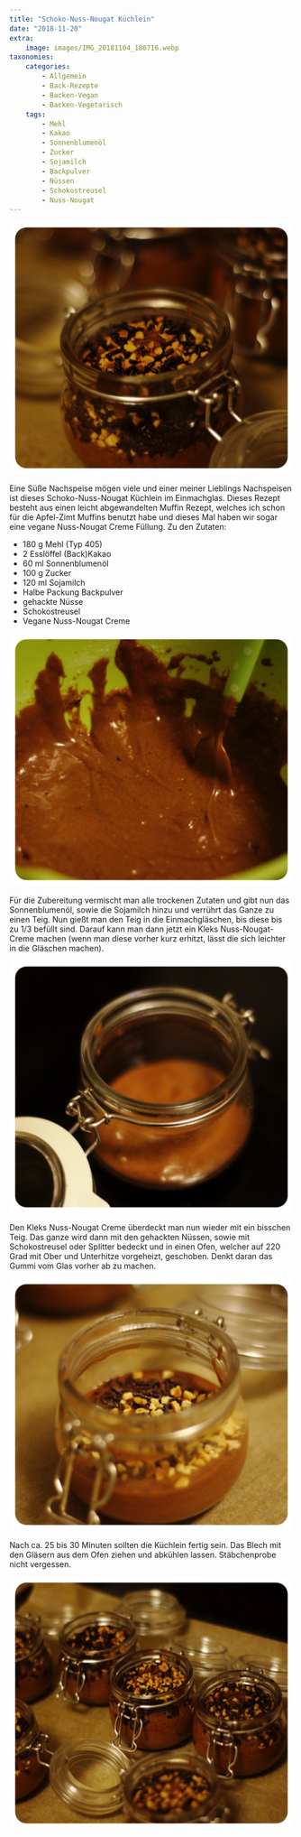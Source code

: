 ```yaml
---
title: "Schoko-Nuss-Nougat Küchlein"
date: "2018-11-20"
extra:
    image: images/IMG_20181104_180716.webp
taxonomies:
    categories:
        - Allgemein
        - Back-Rezepte
        - Backen-Vegan
        - Backen-Vegetarisch
    tags:
        - Mehl
        - Kakao
        - Sonnenblumenöl
        - Zucker
        - Sojamilch
        - Backpulver
        - Nüssen
        - Schokostreusel
        - Nuss-Nougat
---
```


[![Einmachglas mit Schokoküchlein, Nüssen und Streusel](images/IMG_20181104_180716.webp)](images/IMG_20181104_180716.webp)

Eine Süße Nachspeise mögen viele und einer meiner Lieblings Nachspeisen ist dieses Schoko-Nuss-Nougat Küchlein im Einmachglas. Dieses Rezept besteht aus einen leicht abgewandelten Muffin Rezept, welches ich schon für die Apfel-Zimt Muffins benutzt habe und dieses Mal haben wir sogar eine vegane Nuss-Nougat Creme Füllung. Zu den Zutaten:

- 180 g Mehl (Typ 405)
- 2 Esslöffel (Back)Kakao
- 60 ml Sonnenblumenöl
- 100 g Zucker
- 120 ml Sojamilch
- Halbe Packung Backpulver
- gehackte Nüsse
- Schokostreusel
- Vegane Nuss-Nougat Creme

[![Teig aus Mehl und Kakao in einer Schüssel. Ein Löffel mit grünen  steht im Teig.](images/IMG_20181104_180813.webp)](images/IMG_20181104_180813.webp)

Für die Zubereitung vermischt man alle trockenen Zutaten und gibt nun das Sonnenblumenöl, sowie die Sojamilch hinzu und verrührt das Ganze zu einen Teig. Nun gießt man den Teig in die Einmachgläschen, bis diese bis zu 1/3 befüllt sind. Darauf kann man dann jetzt ein Kleks Nuss-Nougat-Creme machen (wenn man diese vorher kurz erhitzt, lässt die sich leichter in die Gläschen machen).

[![Einmachglas mit Schokoteig](images/IMG_20181104_180805.webp)](images/IMG_20181104_180805.webp)

Den Kleks Nuss-Nougat Creme überdeckt man nun wieder mit ein bisschen Teig. Das ganze wird dann mit den gehackten Nüssen, sowie mit Schokostreusel oder Splitter bedeckt und in einen Ofen, welcher auf 220 Grad mit Ober und Unterhitze vorgeheizt, geschoben. Denkt daran das Gummi vom Glas vorher ab zu machen.

[![Einmachglas mit Teig sowie mit Nüssen und Schokostreusel](images/IMG_20181104_180757.webp)](images/IMG_20181104_180757.webp)

Nach ca. 25 bis 30 Minuten sollten die Küchlein fertig sein. Das Blech mit den Gläsern aus dem Ofen ziehen und abkühlen lassen. Stäbchenprobe nicht vergessen.

[![Einmachgläser mit Teig sowie mit Nüssen und Schokostreusel](images/IMG_20181104_180641.webp)](images/IMG_20181104_180641.webp)
